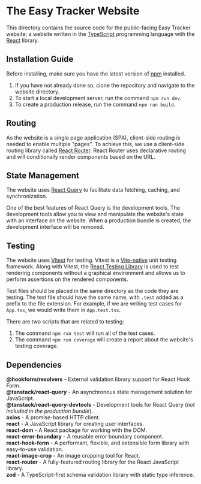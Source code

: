 # The Easy Tracker Website

This directory contains the source code for the public-facing Easy Tracker website; a website written in the [TypeScript](https://www.typescriptlang.org/) programming language with the [React](https://react.dev/) library.

## Installation Guide

Before installing, make sure you have the latest version of [npm](https://www.npmjs.com/) installed.

1. If you have not already done so, clone the repository and navigate to the website directory.
2. To start a local development server, run the command `npm run dev`.
3. To create a production release, run the command `npm run build`.

## Routing

As the website is a single page application (SPA), client-side routing is needed to enable multiple "pages". To achieve this, we use a client-side routing library called [React Router](https://reactrouter.com/). React Router uses declarative routing and will conditionally render components based on the URL.

## State Management

The website uses [React Query](https://tanstack.com/query/latest/docs/react/overview) to facilitate data fetching, caching, and synchronization.

One of the best features of React Query is the development tools. The development tools allow you to view and manipulate the website's state with an interface on the website. When a production bundle is created, the development interface will be removed.

## Testing

The website uses [Vitest](https://vitest.dev/) for testing. Vitest is a [Vite-native](https://vitejs.dev/) unit testing framework. Along with Vitest, the [React Testing Library](https://testing-library.com/docs/react-testing-library/intro/) is used to test rendering components without a graphical environment and allows us to perform assertions on the rendered components.

Test files should be placed in the same directory as the code they are testing. The test file should have the same name, with `.test` added as a prefix to the file extension. For example, if we are writing test cases for `App.tsx`, we would write them in `App.test.tsx`.

There are two scripts that are related to testing:

1. The command `npm run test` will run all of the test cases.
2. The command `npm run coverage` will create a report about the website's testing coverage.

## Dependencies

**@hookform/resolvers** - External validation library support for React Hook Form.
<br />
**@tanstack/react-query** - An asynchronous state management solution for JavaScript.
<br />
**@tanstack/react-query-devtools** - Development tools for React Query (_not included in the production bundle_).
<br />
**axios** - A promise-based HTTP client.
<br />
**react** - A JavaScript library for creating user interfaces.
<br />
**react-dom** - A React package for working with the DOM.
<br />
**react-error-boundary** - A reusable error boundary component.
<br />
**react-hook-form** - A performant, flexible, and extensible form library with easy-to-use validation.
<br />
**react-image-crop** - An image cropping tool for React.
<br />
**react-router** - A fully-featured routing library for the React JavaScript library.
<br />
**zod** - A TypeScript-first schema validation library with static type inference.
